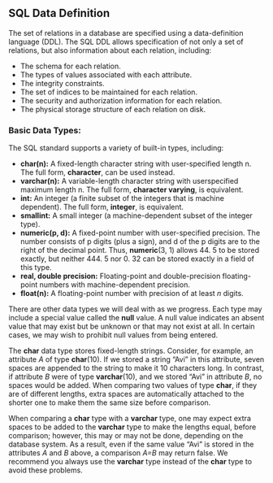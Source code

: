 ## SQL Data Definition
The set of relations in a database are specified using a data-definition language (DDL). The SQL DDL allows specification of not only a set of relations, but also information about each relation, including:
- The schema for each relation.
- The types of values associated with each attribute.
- The integrity constraints.
- The set of indices to be maintained for each relation.
- The security and authorization information for each relation.
- The physical storage structure of each relation on disk.

### Basic Data Types:
The SQL standard supports a variety of built-in types, including:
- **char(n):** A fixed-length character string with user-specified length n. The full form, **character**, can be used instead.
- **varchar(n):** A variable-length character string with userspecified maximum length n. The full form, **character varying**, is equivalent.
- **int:** An integer (a finite subset of the integers that is machine dependent). The full form, **integer**, is equivalent.
- **smallint:** A small integer (a machine-dependent subset of the integer type).
- **numeric(p, d):** A fixed-point number with user-specified precision. The number consists of p digits (plus a sign), and d of the p digits are to the right of the decimal point. Thus, **numeric**(3, 1) allows 44. 5 to be stored exactly, but neither 444. 5 nor 0. 32 can be stored exactly in a field of this type.
- **real, double precision:** Floating-point and double-precision floating-point numbers with machine-dependent precision.
- **float(n):** A floating-point number with precision of at least *n* digits.

There are other data types we will deal with as we progress.  Each type may include a special value called the **null** value. A null value indicates an absent value that may exist but be unknown or that may not exist at all. In certain cases, we may wish to prohibit null values from being entered.  

The **char** data type stores fixed-length strings. Consider, for example, an attribute *A* of type **char**(10). If we stored a string “Avi” in this attribute, seven spaces are appended to the string to make it 10 characters long. In contrast, if attribute *B* were of type **varchar**(10), and we stored “Avi” in attribute *B*, no spaces would be added. When comparing two values of type **char**, if they are of different lengths, extra spaces are automatically attached to the shorter one to make them the same size before comparison.  

When comparing a **char** type with a **varchar** type, one may expect extra spaces to be added to the **varchar** type to make the lengths equal, before comparison; however, this may or may not be done, depending on the database system. As a result, even if the same value “Avi” is stored in the attributes *A* and *B* above, a comparison *A=B* may return false. We recommend you always use the **varchar** type instead of the **char** type to avoid these problems.
